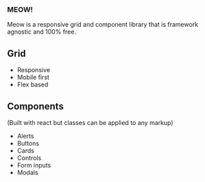 ### MEOW!
Meow is a responsive grid and component library that is framework agnostic and 100% free.

## Grid
- Responsive
- Mobile first
- Flex based

## Components
(Built with react but classes can be applied to any markup)
- Alerts
- Buttons
- Cards
- Controls
- Form inputs
- Modals
